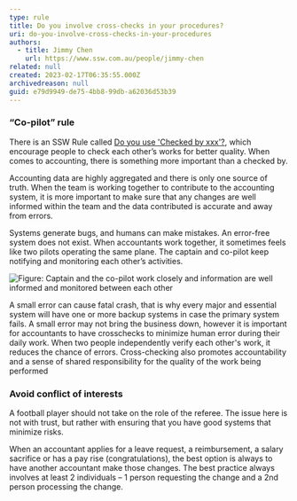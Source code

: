 ```yaml
---
type: rule
title: Do you involve cross-checks in your procedures?
uri: do-you-involve-cross-checks-in-your-procedures
authors:
  - title: Jimmy Chen
    url: https://www.ssw.com.au/people/jimmy-chen
related: null
created: 2023-02-17T06:35:55.000Z
archivedreason: null
guid: e79d9949-de75-4bb8-99db-a62036d53b39
---
```

### “Co-pilot” rule

There is an SSW Rule called [Do you use 'Checked by xxx'?](https://www.ssw.com.au/rules/checked-by-xxx), which encourage people to check each other’s works for better quality. When comes to accounting, there is something more important than a checked by.

Accounting data are highly aggregated and there is only one source of truth. When the team is working together to contribute to the accounting system, it is more important to make sure that any changes are well informed within the team and the data contributed is accurate and away from errors.

Systems generate bugs, and humans can make mistakes. An error-free system does not exist. When accountants work together, it sometimes feels like two pilots operating the same plane. The captain and co-pilot keep notifying and monitoring each other’s activities. 

![Figure: Captain and the co-pilot work closely and information are well informed and monitored between each other](building-github-copilot-app-nocdn.avif "Captain and the co-pilot")

A small error can cause fatal crash, that is why every major and essential system will have one or more backup systems in case the primary system fails. A small error may not bring the business down, however it is important for accountants to have crosschecks to minimize human error during their daily work.   When two people independently verify each other's work, it reduces the chance of errors. Cross-checking also promotes accountability and a sense of shared responsibility for the quality of the work being performed

### Avoid conflict of interests

A football player should not take on the role of the referee. The issue here is not with trust, but rather with ensuring that you have good systems that minimize risks. 

When an accountant applies for a leave request, a reimbursement, a salary sacrifice or has a pay rise (congratulations), the best option is always to have another accountant make those changes. The best practice always involves at least 2 individuals – 1 person requesting the change and a 2nd person processing the change.